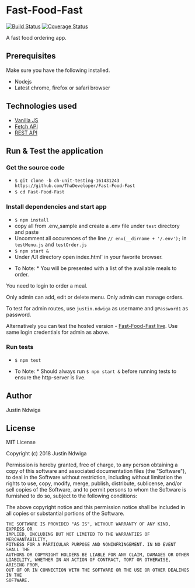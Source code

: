 # Fast-Food-Fast

[![Build Status](https://travis-ci.org/ThaDeveloper/Fast-Food-Fast.svg?branch=ch-unit-testing-161431243)](https://travis-ci.org/ThaDeveloper/Fast-Food-Fast)
[![Coverage Status](https://coveralls.io/repos/github/ThaDeveloper/Fast-Food-Fast/badge.svg?branch=ch-unit-testing-161431243)](https://coveralls.io/github/ThaDeveloper/Fast-Food-Fast?branch=ch-unit-testing-161431243)

A fast food ordering app.

## Prerequisites

Make sure you have the following installed.

* Nodejs
* Latest chrome, firefox or safari browser


## Technologies used
- [Vanilla JS](http://vanilla-js.com/)
- [Fetch API](https://developer.mozilla.org/en-US/docs/Web/API/Fetch_API)
- [REST API](https://restfulapi.net/)


## Run & Test the application
### Get the source code
 - `$ git clone -b ch-unit-testing-161431243 https://github.com/ThaDeveloper/Fast-Food-Fast`
 - `$ cd Fast-Food-Fast`
### Install dependencies and start app
 - `$ npm install`
 - copy all from .env_sample and create a .env file under `test` directory and paste
 - Uncomment all occurences of the line `// env(__dirname + '/.env');` in `testMenu.js` and `testOrder.js`
 - `$ npm start &`
 - Under /UI directory open index.html' in your favorite browser.

* To Note: *
You will be presented with a list of the available meals to order.

You need to login to order a meal.

Only admin can add, edit or delete menu. Only admin can manage orders.

To test for admin routes, use `justin.ndwiga` as username and `@Password1` as password.

Alternatively you can test the hosted version - [Fast-Food-Fast live](http://fastfoodfast-ui.herokuapp.com/UI). Use same login credentials for admin as above.

### Run tests
 - `$ npm test`

 * To Note: *
Should always run `$ npm start &` before running tests to ensure the http-server is live.

## Author

Justin Ndwiga


## License


MIT License

Copyright (c) 2018 Justin Ndwiga

Permission is hereby granted, free of charge, to any person obtaining a copy
of this software and associated documentation files (the "Software"), to deal
in the Software without restriction, including without limitation the rights
to use, copy, modify, merge, publish, distribute, sublicense, and/or sell
copies of the Software, and to permit persons to whom the Software is
furnished to do so, subject to the following conditions:

The above copyright notice and this permission notice shall be included in all
copies or substantial portions of the Software.

```
THE SOFTWARE IS PROVIDED "AS IS", WITHOUT WARRANTY OF ANY KIND, EXPRESS OR
IMPLIED, INCLUDING BUT NOT LIMITED TO THE WARRANTIES OF MERCHANTABILITY,
FITNESS FOR A PARTICULAR PURPOSE AND NONINFRINGEMENT. IN NO EVENT SHALL THE
AUTHORS OR COPYRIGHT HOLDERS BE LIABLE FOR ANY CLAIM, DAMAGES OR OTHER
LIABILITY, WHETHER IN AN ACTION OF CONTRACT, TORT OR OTHERWISE, ARISING FROM,
OUT OF OR IN CONNECTION WITH THE SOFTWARE OR THE USE OR OTHER DEALINGS IN THE
SOFTWARE.
```
